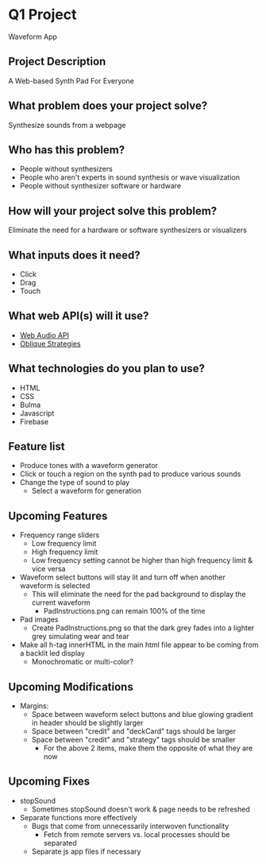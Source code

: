 # Q1 Project

Waveform App

## Project Description
A Web-based Synth Pad For Everyone

## What problem does your project solve?
Synthesize sounds from a webpage

## Who has this problem?
- People without synthesizers
- People who aren't experts in sound synthesis or wave visualization
- People without synthesizer software or hardware

## How will your project solve this problem?
Eliminate the need for a hardware or software synthesizers or visualizers

## What inputs does it need?
- Click
- Drag
- Touch

## What web API(s) will it use?
- [Web Audio API](http://blog.teamtreehouse.com/building-a-synthesizer-with-the-web-audio-api)
- [Oblique Strategies](http://brianeno.needsyourhelp.org/)

## What technologies do you plan to use?
- HTML
- CSS
- Bulma
- Javascript
- Firebase

## Feature list
- Produce tones with a waveform generator
- Click or touch a region on the synth pad to produce various sounds
- Change the type of sound to play
  - Select a waveform for generation

## Upcoming Features
- Frequency range sliders
  - Low frequency limit
  - High frequency limit
  - Low frequency setting cannot be higher than high frequency limit & vice versa
- Waveform select buttons will stay lit and turn off when another waveform is selected
  - This will eliminate the need for the pad background to display the current waveform
    - PadInstructions.png can remain 100% of the time
- Pad images
  - Create PadInstructions.png so that the dark grey fades into a lighter grey simulating wear and tear
- Make all h-tag innerHTML in the main html file appear to be coming from a backlit led display
  - Monochromatic or multi-color?

## Upcoming Modifications
- Margins:
  - Space between waveform select buttons and blue glowing gradient in header should be slightly larger
  - Space between "credit" and "deckCard" tags should be larger
  - Space between "credit" and "strategy" tags should be smaller
    - For the above 2 items, make them the opposite of what they are now

## Upcoming Fixes
- stopSound
  - Sometimes stopSound doesn't work & page needs to be refreshed
- Separate functions more effectively
  - Bugs that come from unnecessarily interwoven functionality
    - Fetch from remote servers vs. local processes should be separated
  - Separate js app files if necessary
